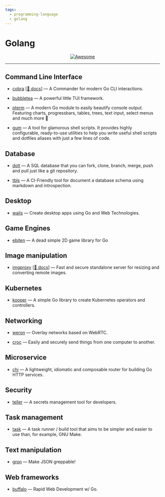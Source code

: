 ```yaml
---
tags:
  - programming-language
  - golang
---
```


# Golang

<div align="center">
    <a href="https://awesome.re">
        <img src="https://awesome.re/badge.svg" alt="Awesome">
    </a>
</div>

* * *

## Command Line Interface

- [cobra](https://github.com/spf13/cobra) [[📘 docs](https://cobra.dev/)] — A Commander for modern Go CLI interactions.

- [bubbletea](https://github.com/charmbracelet/bubbletea) — A powerful little TUI framework.

- [pterm](https://github.com/pterm/pterm) — A modern Go module to easily beautify console output. Featuring charts, progressbars, tables, trees, text input, select menus and much more :rocket:

- [gum](https://github.com/charmbracelet/gum) — A tool for glamorous shell scripts. It provides highly configurable, ready-to-use utilities to help you write useful shell scripts and dotfiles aliases with just a few lines of code.

## Database

- [dolt](https://github.com/dolthub/dolt) — A SQL database that you can fork, clone, branch, merge, push and pull just like a git repository.

- [tbls](https://github.com/k1LoW/tbls) — A CI-Friendly tool for document a database schema using markdown and introspection.

## Desktop

- [wails](https://github.com/wailsapp/wails) — Create desktop apps using Go and Web Technologies.

## Game Engines

- [ebiten](https://ebiten.org/) — A dead simple 2D game library for Go

## Image manipulation

- [imgproxy](https://github.com/imgproxy/imgproxy) [[📘 docs](https://docs.imgproxy.net/)] — Fast and secure standalone server for resizing and converting remote images.

## Kubernetes

- [kooper](https://github.com/spotahome/kooper) — A simple Go library to create Kubernetes operators and controllers.

## Networking

- [weron](https://github.com/pojntfx/weron) — Overlay networks based on WebRTC.

- [croc](https://github.com/schollz/croc) — Easily and securely send things from one computer to another.

## Microservice

- [chi](https://github.com/go-chi/chi) — A lightweight, idiomatic and composable router for building Go HTTP services.

## Security

- [teller](https://github.com/SpectralOps/teller) — A secrets management tool for developers.

## Task management

- [task](https://github.com/go-task/task) — A task runner / build tool that aims to be simpler and easier to use than, for example, GNU Make.

## Text manipulation

- [gron](https://github.com/tomnomnom/gron) — Make JSON greppable!

## Web frameworks

- [buffalo](https://github.com/gobuffalo/buffalo) — Rapid Web Development w/ Go.
